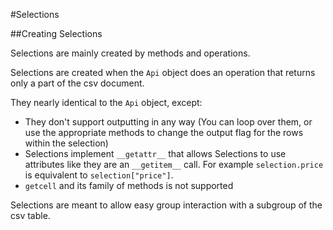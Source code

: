 #Selections

##Creating Selections

Selections are mainly created by methods and operations.

Selections are created when the `Api` object does an operation that returns only a part of the csv document. 

They nearly identical to the `Api` object, except:

* They don't support outputting in any way (You can loop over them, or use the appropriate methods to change the output flag for the rows within the selection)
* Selections implement `__getattr__`  that allows Selections to use attributes like they are an `__getitem__` call. For example `selection.price` is equivalent to `selection["price"]`.
* `getcell` and its family of methods is not supported

Selections are meant to allow easy group interaction with a subgroup of the csv table.
    